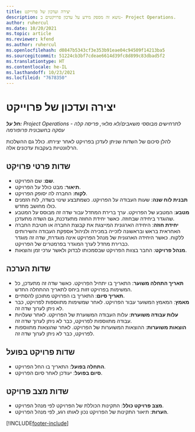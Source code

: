 ```yaml
---
title: יצירה ועדכון של פרוייקט
description: נושא זה מספק מידע על עדכון פרויקטים ב- Project Operations.
author: ruhercul
ms.date: 10/20/2021
ms.topic: article
ms.reviewer: kfend
ms.author: ruhercul
ms.openlocfilehash: d0847b5343cf3e353b91eae04c94509f14213ba5
ms.sourcegitcommit: 51224cb3bf7cdeae6614d39fc8d899c83dbad5f2
ms.translationtype: HT
ms.contentlocale: he-IL
ms.lasthandoff: 10/23/2021
ms.locfileid: "7678350"
---
```

# <a name="create-and-update-a-project"></a>יצירה ועדכון של פרוייקט

_**חל על:** Project Operations לתרחישים מבוססי משאבים/לא מלאי, פריסה קלה - עסקה בחשבונית פרופורמה_

להלן סיכום של השדות שניתן לעדכן בפרויקט לאחר יצירתו. כולל גם ההשלכות הרלוונטיות בעקבות עדכונים אלה.

## <a name="project-detail-fields"></a>שדות פרטי פרויקט

- **שם**: שם הפרויקט.
- **תיאור**: מבט כולל על הפרויקט.
- **לקוח**: החברה לה יסופק הפרויקט.
- **תבנית לוח שנה**: שעות העבודה על הפרויקט. כשמתבצע שינוי בשדה, לוח הזמנים כולו מחושב מחדש.
- **מטבע**: המטבע של הפרויקט. ערך ברירת המחדל עבור שדה זה מבוסס על המטבע שהוגדר ביחידה שבחוזה. כאשר יחידת החוזה מתעדכנת, גם השדה מתעדכן.
- **יחידת חוזה**: היחידה הארגונית המייצגת את קבוצת החברה או חטיבת החברה האחראית בראש ובראשונה לזכייה במכירה ולניהול אספקת העבודה והשירותים ללקוח.  כאשר היחידה הארגונית של מנהל הפרויקט אינה מוגדרת, שדה זה מוגדר כברירת מחדל לערך המוגדר בפרמטרים של הפרויקט.
- **מנהל פרויקט**: החבר בצוות הפרויקט שבסמכותו לבדוק ולאשר ערכי זמן והוצאות.

## <a name="estimate-fields"></a>שדות הערכה

- **תאריך התחלה משוער**: התאריך בו יתחיל הפרויקט. כאשר שדה זה מתעדכן, כל המשימות בפרויקט זזות ביחס לתאריך ההתחלה החדש.
- **תאריך סיום**: התאריך בו הפרויקט מתוכנן להסתיים.
- **מאמץ**: המאמץ המשוער עבור הפרויקט. לאחר שמשימות מתווספות לפרויקט, כבר לא ניתן לערוך שדה זה.
- **עלות עבודה משוערת**: עלות העבודה המשוערת של הפרויקט. לאחר שעלויות עבודה מתווספות לפרויקט, כבר לא ניתן לערוך שדה זה.
- **הוצאות משוערות**: ההוצאות המשוערות של הפרויקט. לאחר שהוצאות מתווספות לפרויקט, כבר לא ניתן לערוך שדה זה.

## <a name="project-actual-fields"></a>שדות פרויקט בפועל
- **התחלה בפועל**: התאריך בו החל הפרויקט.
- **סיום בפועל**: יעודכן לאחר סיום הפרויקט.

## <a name="project-status-fields"></a>שדות מצב פרויקט

- **מצב פרויקט כולל**: התקינות הכוללת של הפרויקט לפי מנהל הפרויקט.
- **הערות**: תיאור התקינות של הפרויקט נכון לאותו רגע, לפי מנהל הפרויקט.



[!INCLUDE[footer-include](../includes/footer-banner.md)]
